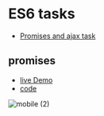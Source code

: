# ES6 tasks

- [Promises and ajax task](#promises)


## promises
- [live Demo](https://mohamedyahia831.github.io/ITI-Training/ES6/promise/)
- [code](https://github.com/MohamedYahia831/ITI-Training/blob/main/ES6/promise/script.js)

![mobile (2)](https://user-images.githubusercontent.com/97320765/210066828-c3f727a1-c154-4771-88a5-4e3ea9e6c6fa.png)
